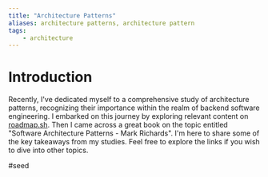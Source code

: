 ```yaml
---
title: "Architecture Patterns"
aliases: architecture patterns, architecture pattern
tags:
	- architecture
---
```


# Introduction

Recently, I've dedicated myself to a comprehensive study of architecture patterns, recognizing their importance within the realm of backend software engineering. I embarked on this journey by exploring relevant content on [roadmap.sh](https://roadmap.sh/backend). Then I came across a great book on the topic entitled "Software Architecture Patterns - Mark Richards". I'm here to share some of the key takeaways from my studies. Feel free to explore the links if you wish to dive into other topics.

#seed

